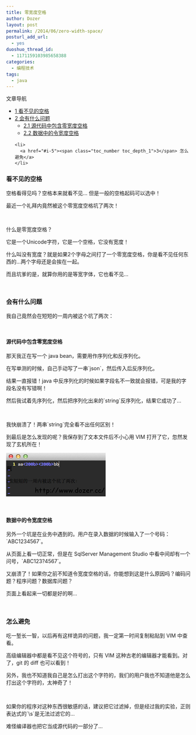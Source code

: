 ```yaml
---
title: 零宽度空格
author: Dozer
layout: post
permalink: /2014/06/zero-width-space/
posturl_add_url:
  - yes
duoshuo_thread_id:
  - 1171159103985658388
categories:
  - 编程技术
tags:
  - java
---
```

<div id="toc_container" class="no_bullets">
  <p class="toc_title">
    文章导航
  </p>
  
  <ul class="toc_list">
    <li>
      <a href="#i"><span class="toc_number toc_depth_1">1</span> 看不见的空格</a>
    </li>
    <li>
      <a href="#i-2"><span class="toc_number toc_depth_1">2</span> 会有什么问题</a><ul>
        <li>
          <a href="#i-3"><span class="toc_number toc_depth_2">2.1</span> 源代码中包含零宽度空格</a>
        </li>
        <li>
          <a href="#i-4"><span class="toc_number toc_depth_2">2.2</span> 数据中的令宽度空格</a>
        </li>
      </ul>
    </li>
    
    <li>
      <a href="#i-5"><span class="toc_number toc_depth_1">3</span> 怎么避免</a>
    </li>
  </ul>
</div>

### <span id="i">看不见的空格</span>

空格看得见吗？空格本来就看不见… 但是一般的空格起码可以选中！

最近一个礼拜内竟然被这个零宽度空格坑了两次！

&nbsp;

什么是零宽度空格？

它是一个Unicode字符，它是一个空格，它没有宽度！

什么叫没有宽度？就是如果2个字母之间打了一个零宽度空格，你是看不见任何东西的…两个字母还是会挨在一起。

而且坑爹的是，就算你用的是等宽字体，它也看不见…

<!--more-->

&nbsp;

### <span id="i-2">会有什么问题</span>

我自己竟然会在短短的一周内被这个坑了两次：

&nbsp;

#### <span id="i-3">源代码中包含零宽度空格</span>

那天我正在写一个 java bean，需要用作序列化和反序列化。

在写单测的时候，自己手动写了一串\`json\`，然后传入后反序列化。

结果一直报错！java 中反序列化的时候如果字段名不一致就会报错，可是我的字段名没有写错啊！

然后我试着先序列化，然后把序列化出来的\`string\`反序列化，结果它成功了…

&nbsp;

我快崩溃了！两串\`string\`完全看不出任何区别！

到最后是怎么发现的呢？我保存到了文本文件后不小心用 VIM 打开了它，忽然发现了玄机所在！

[<img class="alignnone size-full wp-image-1509" src="/uploads/2014/06/vim.png" alt="vim" width="272" height="119" />][1]

&nbsp;

#### <span id="i-4">数据中的令宽度空格</span>

另外一个坑是在业务中遇到的。用户在录入数据的时候输入了一个号码：\`ABC1234567\`。

从页面上看一切正常，但是在 SqlServer Management Studio 中看中间却有一个问号，\`ABC123?4567\`。

又崩溃了！如果你之前不知道令宽度空格的话，你能想到这是什么原因吗？编码问题？程序问题？数据库问题？

页面上看起来一切都是好的啊…

&nbsp;

### <span id="i-5">怎么避免</span>

吃一堑长一智，以后再有这样诡异的问题，我一定第一时间复制粘贴到 VIM 中查看。

高级编辑器中都是看不见这个符号的，只有 VIM 这种古老的编辑器才能看到。对了，git 的 diff 也可以看到！

另外，我也不知道我自己是怎么打出这个字符的，我们的用户我也不知道他是怎么打出这个字符的，太神奇了！

&nbsp;

如果你的程序对这种东西很敏感的话，建议把它过滤掉，但是经过我的实验，正则表达式的\`\s\`是无法过滤它的…

难怪编译器也把它当成源代码的一部分了…

 [1]: http://www.dozer.cc/uploads/2014/06/vim.png